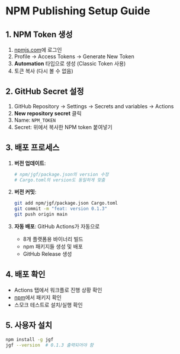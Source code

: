 # NPM Publishing Setup Guide

## 1. NPM Token 생성

1. [npmjs.com](https://www.npmjs.com)에 로그인
2. Profile → Access Tokens → Generate New Token
3. **Automation** 타입으로 생성 (Classic Token 사용)
4. 토큰 복사 (다시 볼 수 없음)

## 2. GitHub Secret 설정

1. GitHub Repository → Settings → Secrets and variables → Actions
2. **New repository secret** 클릭
3. Name: `NPM_TOKEN`
4. Secret: 위에서 복사한 NPM token 붙여넣기

## 3. 배포 프로세스

1. **버전 업데이트**:
   ```bash
   # npm/jgf/package.json의 version 수정
   # Cargo.toml의 version도 동일하게 맞춤
   ```

2. **버전 커밋**:
   ```bash
   git add npm/jgf/package.json Cargo.toml
   git commit -m "feat: version 0.1.3"
   git push origin main
   ```

3. **자동 배포**: GitHub Actions가 자동으로
   - 8개 플랫폼용 바이너리 빌드
   - npm 패키지들 생성 및 배포
   - GitHub Release 생성

## 4. 배포 확인

- Actions 탭에서 워크플로 진행 상황 확인
- [npm](https://www.npmjs.com/package/jgf)에서 패키지 확인
- 스모크 테스트로 설치/실행 확인

## 5. 사용자 설치

```bash
npm install -g jgf
jgf --version  # 0.1.3 출력되어야 함
```